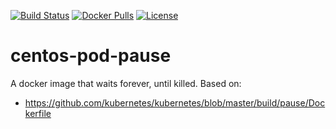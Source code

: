 [![Build Status](https://travis-ci.org/garethahealy/centos-pod-pause.svg?branch=master)](https://travis-ci.org/garethahealy/centos-pod-pause)
[![Docker Pulls](https://img.shields.io/docker/pulls/garethahealy/centos-pod-pause.svg)](https://hub.docker.com/r/garethahealy/centos-pod-pause/)
[![License](https://img.shields.io/hexpm/l/plug.svg?maxAge=2592000)]()

# centos-pod-pause
A docker image that waits forever, until killed. Based on:
- https://github.com/kubernetes/kubernetes/blob/master/build/pause/Dockerfile
